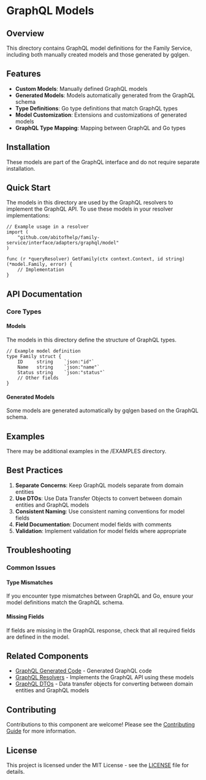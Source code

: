# GraphQL Models

## Overview

This directory contains GraphQL model definitions for the Family Service, including both manually created models and those generated by gqlgen.

## Features

- **Custom Models**: Manually defined GraphQL models
- **Generated Models**: Models automatically generated from the GraphQL schema
- **Type Definitions**: Go type definitions that match GraphQL types
- **Model Customization**: Extensions and customizations of generated models
- **GraphQL Type Mapping**: Mapping between GraphQL and Go types

## Installation

These models are part of the GraphQL interface and do not require separate installation.

## Quick Start

The models in this directory are used by the GraphQL resolvers to implement the GraphQL API. To use these models in your resolver implementations:

```
// Example usage in a resolver
import (
    "github.com/abitofhelp/family-service/interface/adapters/graphql/model"
)

func (r *queryResolver) GetFamily(ctx context.Context, id string) (*model.Family, error) {
    // Implementation
}
```

## API Documentation

### Core Types

#### Models

The models in this directory define the structure of GraphQL types.

```
// Example model definition
type Family struct {
    ID     string    `json:"id"`
    Name   string    `json:"name"`
    Status string    `json:"status"`
    // Other fields
}
```

#### Generated Models

Some models are generated automatically by gqlgen based on the GraphQL schema.

## Examples

There may be additional examples in the /EXAMPLES directory.

## Best Practices

1. **Separate Concerns**: Keep GraphQL models separate from domain entities
2. **Use DTOs**: Use Data Transfer Objects to convert between domain entities and GraphQL models
3. **Consistent Naming**: Use consistent naming conventions for model fields
4. **Field Documentation**: Document model fields with comments
5. **Validation**: Implement validation for model fields where appropriate

## Troubleshooting

### Common Issues

#### Type Mismatches

If you encounter type mismatches between GraphQL and Go, ensure your model definitions match the GraphQL schema.

#### Missing Fields

If fields are missing in the GraphQL response, check that all required fields are defined in the model.

## Related Components

- [GraphQL Generated Code](../generated/README.md) - Generated GraphQL code
- [GraphQL Resolvers](../resolver/README.md) - Implements the GraphQL API using these models
- [GraphQL DTOs](../dto/README.md) - Data transfer objects for converting between domain entities and GraphQL models

## Contributing

Contributions to this component are welcome! Please see the [Contributing Guide](../../../../CONTRIBUTING.md) for more information.

## License

This project is licensed under the MIT License - see the [LICENSE](../../../../LICENSE) file for details.
